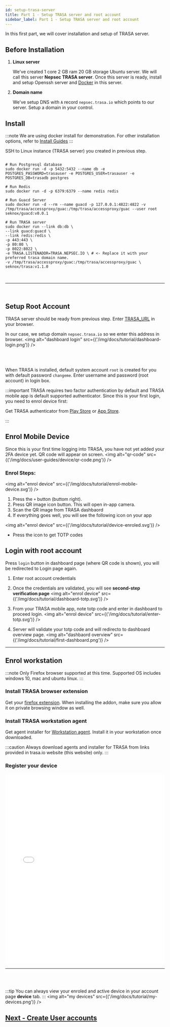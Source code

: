 ```yaml
---
id: setup-trasa-server
title: Part 1 - Setup TRASA server and root account
sidebar_label: Part 1 - Setup TRASA server and root account
---
```


In this first part, we will cover installation and setup of TRASA server.

## Before Installation

1. **Linux server**

   We've created 1 core 2 GB ram 20 GB storage Ubuntu server. We will call this server **Nepsec TRASA server**. Once this server is ready, install and setup Openssh server and [Docker](https://docs.docker.com/engine/install/) in this server.

2. **Domain name**

   We've setup DNS with `A` record `nepsec.trasa.io` which points to our server. Setup a domain in your control.

## Install

:::note
We are using docker install for demonstration. For other installation options, refer to [Install Guides](../install/installation)
:::

SSH to Linux instance (TRASA server) you created in previous step.

```shell script

# Run Postgresql database
sudo docker run -d -p 5432:5432 --name db -e POSTGRES_PASSWORD=trasauser -e POSTGRES_USER=trasauser -e POSTGRES_DB=trasadb postgres

# Run Redis
sudo docker run -d -p 6379:6379 --name redis redis

# Run Guacd Server
sudo docker run -d --rm --name guacd -p 127.0.0.1:4822:4822 -v /tmp/trasa/accessproxy/guac:/tmp/trasa/accessproxy/guac --user root seknox/guacd:v0.0.1

# Run TRASA server
sudo docker run --link db:db \
--link guacd:guacd \
--link redis:redis \
-p 443:443 \
-p 80:80 \
-p 8022:8022 \
-e TRASA.LISTENADDR=TRASA.NEPSEC.IO \ # <- Replace it with your preferred trasa domain name.
-v /tmp/trasa/accessproxy/guac:/tmp/trasa/accessproxy/guac \
seknox/trasa:v1.1.0

```

<br />

---

<br />

## Setup Root Account

TRASA server should be ready from previous step.
Enter [TRASA_URL](/docs/getting-started/glossary#trasa_url) in your browser.

In our case, we setup domain `nepsec.trasa.io` so we enter this address in browser.
<img alt="dashboard login" src={('/img/docs/tutorial/dashboard-login.png')} />

<br /><br />

When TRASA is installed, default system account `root` is created for you with default password `changeme`.
Enter username and password (root account) in login box.

:::important
TRASA requires two factor authentication by default and TRASA mobile app is default supported authenticator. Since this is your first login, you need to enrol device first:

Get TRASA authenticator from [Play Store](https://play.google.com/store/apps/details?id=com.trasa&hl=en) or [App Store](https://apps.apple.com/np/app/trasa/id1411267389).

:::

## Enrol Mobile Device

Since this is your first time logging into TRASA, you have not yet added your 2FA device yet.
QR code will appear on screen.
<img alt="qr-code" src={('/img/docs/user-guides/device/qr-code.png')} />

### Enrol Steps:

<img alt="enrol device" src={('/img/docs/tutorial/enrol-mobile-device.svg')} />

1. Press the `+` button (buttom right).
2. Press QR image icon button. This will open in-app camera.
3. Scan the QR image from TRASA dashbaord
4. If everything goes well, you will see the following icon on your app

<img alt="enrol device" src={('/img/docs/tutorial/device-enroled.svg')} />

- Press the icon to get TOTP codes

## Login with root account

Press `login` button in dashboard page (where QR code is shown), you will be redirected to Login page again.

1. Enter root account credentials
2. Once the credentials are validated, you will see **second-step verification page**
   <img alt="enrol device" src={('/img/docs/tutorial/dashboard-totp.svg')} />
3. From your TRASA mobile app, note totp code and enter in dashboard to proceed login.
   <img alt="enrol device" src={('/img/docs/tutorial/enter-totp.svg')} />

4. Server will validate your totp code and will redirecto to dashboard overview page.
   <img alt="dashbaord overview" src={('/img/docs/tutorial/first-dashboard.png')} />

---

## Enrol workstation

:::note
Only Firefox browser supported at this time.
Supported OS includes windows 10, mac and ubuntu linux.
:::

### Install TRASA browser extension

Get your [firefox extension](https://addons.mozilla.org/en-US/firefox/addon/trasa-browser-extension/?utm_source=addons.mozilla.org&utm_medium=referral&utm_content=search). When installing the addon, make sure you allow it on private browsing window as well.

### Install TRASA workstation agent

Get agent installer for [Workstation agent](https://storage.googleapis.com/trasa-public-download-assets/trasa-installers/v1.0/trasaWrkstnAgent-v1.0.msi). Install it in your workstation once downloaded.

:::caution
Always download agents and installer for TRASA from links provided in trasa.io website (this website) only.
:::

### Register your device

<iframe src="/img/docs/tutorial/enrol-browser.mp4" frameborder="0" allowfullscreen width="100%" height='600'></iframe>

---

<br /><br />

:::tip
You can always view your enroled and active device in your account page **device** tab.
:::
<img alt="my devices" src={('/img/docs/tutorial/my-devices.png')} />

## [Next - Create User accounts](create-users)
